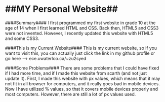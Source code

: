 ##MY Personal Website##
=======================


####Summary####
I first programmed my first website in grade 10 at the age of 14 when I first learned HTML and CSS. Back then, HTML5 and CSS3 were not invented. However, I recently updated this website with HTML5 and some CSS3.


####This is my Current Website####
This is my current website, so if you want to visit this, you can actually just click the link in my github profile or go here --> ece.uwaterloo.ca/~zu2syed


####Some Problems####
There are some problems that I could have fixed if I had more time, and if I made this website from scarth (and not just update it). First, I made this website with px values, which means that it may not fit in all browser for computers, and it really goes bad in mobile devices. Now I have utilized % values, so that it covers mobile devices properly and most computers. However, there are still a lot of px values used.
